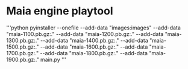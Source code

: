 # Maia engine playtool

'''python
    pyinstaller --onefile --add-data "images:images" --add-data "maia-1100.pb.gz:." --add-data "maia-1200.pb.gz:." --add-data "maia-1300.pb.gz:." --add-data "maia-1400.pb.gz:." --add-data "maia-1500.pb.gz:." --add-data "maia-1600.pb.gz:." --add-data "maia-1700.pb.gz:." --add-data "maia-1800.pb.gz:." --add-data "maia-1900.pb.gz:." main.py
'''
